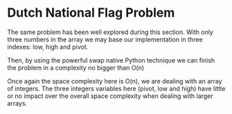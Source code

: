 # Dutch National Flag Problem

The same problem has been well explored during this section. With only three numbers in the array we may base our implementation in three indexes: low, high and pivot.

Then, by using the powerful swap native Python technique we can finish the problem in a complexity no bigger than O(n)

Once again the space complexity here is O(n), we are dealing with an array of integers. The three integers variables here (pivot, low and high) have little or no impact over the overall space complexity when dealing with larger arrays.
